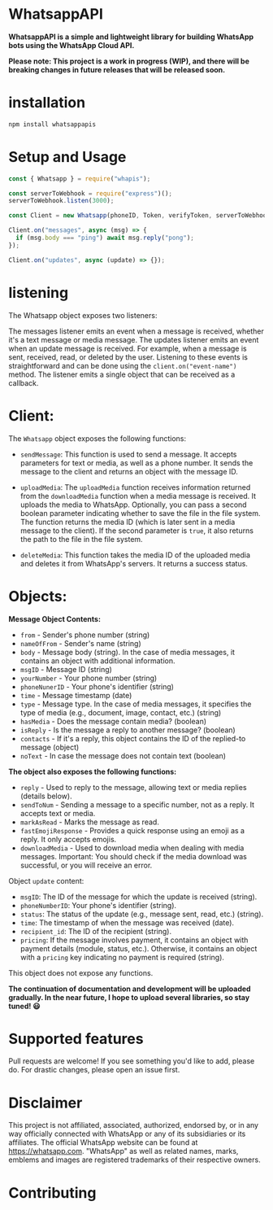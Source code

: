 # WhatsappAPI

**WhatsappAPI is a simple and lightweight library for building WhatsApp bots using the WhatsApp Cloud API.**

**Please note: This project is a work in progress (WIP), and there will be breaking changes in future releases that will be released soon.**

# installation

```bash
npm install whatsappapis
```

# Setup and Usage

```js
const { Whatsapp } = require("whapis");

const serverToWebhook = require("express")();
serverToWebhook.listen(3000);

const Client = new Whatsapp(phoneID, Token, verifyToken, serverToWebhook);

Client.on("messages", async (msg) => {
  if (msg.body === "ping") await msg.reply("pong");
});

Client.on("updates", async (update) => {});

```

# listening
The Whatsapp object exposes two listeners:

The messages listener emits an event when a message is received, whether it's a text message or media message.
The updates listener emits an event when an update message is received. For example, when a message is sent, received, read, or deleted by the user.
Listening to these events is straightforward and can be done using the ``` client.on("event-name") ``` method. The listener emits a single object that can be received as a callback.

# Client:
The `Whatsapp` object exposes the following functions:

- `sendMessage`: This function is used to send a message. It accepts parameters for text or media, as well as a phone number. It sends the message to the client and returns an object with the message ID.

- `uploadMedia`: The `uploadMedia` function receives information returned from the `downloadMedia` function when a media message is received. It uploads the media to WhatsApp. Optionally, you can pass a second boolean parameter indicating whether to save the file in the file system. The function returns the media ID (which is later sent in a media message to the client). If the second parameter is `true`, it also returns the path to the file in the file system.

- `deleteMedia`: This function takes the media ID of the uploaded media and deletes it from WhatsApp's servers. It returns a success status.

# Objects:

**Message Object Contents:**
- `from` - Sender's phone number (string)
- `nameOfFrom` - Sender's name (string)
- `body` - Message body (string). In the case of media messages, it contains an object with additional information.
- `msgID` - Message ID (string)
- `yourNumber` - Your phone number (string)
- `phoneNunerID` - Your phone's identifier (string)
- `time` - Message timestamp (date)
- `type` - Message type. In the case of media messages, it specifies the type of media (e.g., document, image, contact, etc.) (string)
- `hasMedia` - Does the message contain media? (boolean)
- `isReply` - Is the message a reply to another message? (boolean)
- `contacts` - If it's a reply, this object contains the ID of the replied-to message (object)
- `noText` - In case the message does not contain text (boolean)

**The object also exposes the following functions:**
- `reply` - Used to reply to the message, allowing text or media replies (details below).
- `sendToNum` - Sending a message to a specific number, not as a reply. It accepts text or media.
- `markAsRead` - Marks the message as read.
- `fastEmojiResponse` - Provides a quick response using an emoji as a reply. It only accepts emojis.
- `downloadMedia` - Used to download media when dealing with media messages. Important: You should check if the media download was successful, or you will receive an error.

Object `update` content:
- `msgID`: The ID of the message for which the update is received (string).
- `phoneNumberID`: Your phone's identifier (string).
- `status`: The status of the update (e.g., message sent, read, etc.) (string).
- `time`: The timestamp of when the message was received (date).
- `recipient_id`: The ID of the recipient (string).
- `pricing`: If the message involves payment, it contains an object with payment details (module, status, etc.). Otherwise, it contains an object with a `pricing` key indicating no payment is required (string).

This object does not expose any functions.


**The continuation of documentation and development will be uploaded gradually. In the near future, I hope to upload several libraries, so stay tuned! 😃**

# Supported features
Pull requests are welcome! If you see something you'd like to add, please do. For drastic changes, please open an issue first.

# Disclaimer
This project is not affiliated, associated, authorized, endorsed by, or in any way officially connected with WhatsApp or any of its subsidiaries or its affiliates. The official WhatsApp website can be found at https://whatsapp.com. "WhatsApp" as well as related names, marks, emblems and images are registered trademarks of their respective owners.

# Contributing
